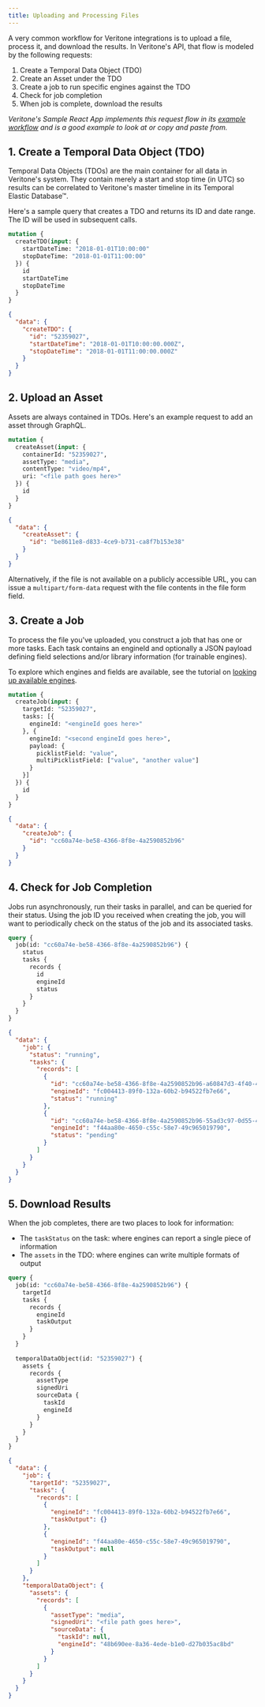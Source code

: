 ```yaml
---
title: Uploading and Processing Files
---
```


A very common workflow for Veritone integrations is to upload a file, process it, and
download the results.  In Veritone's API, that flow is modeled by the following requests:

1. Create a Temporal Data Object (TDO)
2. Create an Asset under the TDO
3. Create a job to run specific engines against the TDO
4. Check for job completion
5. When job is complete, download the results

_Veritone's Sample React App implements this request flow in its 
[example workflow](https://github.com/veritone/veritone-sample-app-react/blob/master/src/modules/mediaExample/index.js#L126)
and is a good example to look at or copy and paste from._

## 1. Create a Temporal Data Object (TDO)

Temporal Data Objects (TDOs) are the main container for all data in Veritone's system.
They contain merely a start and stop time (in UTC) so results can be correlated to
Veritone's master timeline in its Temporal Elastic Database™.

Here's a sample query that creates a TDO and returns its ID and date range.  The ID will
be used in subsequent calls.

```graphql
mutation {
  createTDO(input: {
    startDateTime: "2018-01-01T10:00:00"
    stopDateTime: "2018-01-01T11:00:00"
  }) {
    id
    startDateTime
    stopDateTime
  }
}
```

```json
{
  "data": {
    "createTDO": {
      "id": "52359027",
      "startDateTime": "2018-01-01T10:00:00.000Z",
      "stopDateTime": "2018-01-01T11:00:00.000Z"
    }
  }
}
```

## 2. Upload an Asset

Assets are always contained in TDOs.  Here's an example request to add an asset
through GraphQL.

```graphql
mutation {
  createAsset(input: {
    containerId: "52359027", 
    assetType: "media",
    contentType: "video/mp4",
    uri: "<file path goes here>"
  }) {
    id
  }
}
```

```json
{
  "data": {
    "createAsset": {
      "id": "be8611e8-d833-4ce9-b731-ca8f7b153e38"
    }
  }
}
```

Alternatively, if the file is not available on a publicly accessible URL, you can issue
a `multipart/form-data` request with the file contents in the file form field.

## 3. Create a Job

To process the file you've uploaded, you construct a job that has one or more tasks.
Each task contains an engineId and optionally a JSON payload defining field selections
and/or library information (for trainable engines).

To explore which engines and fields are available, see the tutorial on 
[looking up available engines](../get-engines/). 

```graphql
mutation {
  createJob(input: {
    targetId: "52359027", 
    tasks: [{
      engineId: "<engineId goes here>"
    }, {
      engineId: "<second engineId goes here>",
      payload: {
        picklistField: "value",
        multiPicklistField: ["value", "another value"]
      }
    }]
  }) {
    id
  }
}
```

```json
{
  "data": {
    "createJob": {
      "id": "cc60a74e-be58-4366-8f8e-4a2590852b96"
    }
  }
}
```

## 4. Check for Job Completion

Jobs run asynchronously, run their tasks in parallel, and can be queried for their status.
Using the job ID you received when creating the job, you will want to periodically check
on the status of the job and its associated tasks.

```graphql
query {
  job(id: "cc60a74e-be58-4366-8f8e-4a2590852b96") {
    status
    tasks {
      records {
        id
        engineId
        status
      }
    }
  }
}
```

```json
{
  "data": {
    "job": {
      "status": "running",
      "tasks": {
        "records": [
          {
            "id": "cc60a74e-be58-4366-8f8e-4a2590852b96-a60847d3-4f40-4929-abbc-1406ee2d1c46",
            "engineId": "fc004413-89f0-132a-60b2-b94522fb7e66",
            "status": "running"
          },
          {
            "id": "cc60a74e-be58-4366-8f8e-4a2590852b96-55ad3c97-0d55-4e32-b397-2c7b737a4b84",
            "engineId": "f44aa80e-4650-c55c-58e7-49c965019790",
            "status": "pending"
          }
        ]
      }
    }
  }
}
```

## 5. Download Results

When the job completes, there are two places to look for information:

- The `taskStatus` on the task: where engines can report a single piece of information
- The `assets` in the TDO: where engines can write multiple formats of output

```graphql
query {
  job(id: "cc60a74e-be58-4366-8f8e-4a2590852b96") {
    targetId
    tasks {
      records {
        engineId
        taskOutput
      }
    }
  }
  
  temporalDataObject(id: "52359027") {
    assets {
      records {
        assetType
        signedUri
        sourceData {
          taskId
          engineId
        }
      }
    }
  }
}
```

```json
{
  "data": {
    "job": {
      "targetId": "52359027",
      "tasks": {
        "records": [
          {
            "engineId": "fc004413-89f0-132a-60b2-b94522fb7e66",
            "taskOutput": {}
          },
          {
            "engineId": "f44aa80e-4650-c55c-58e7-49c965019790",
            "taskOutput": null
          }
        ]
      }
    },
    "temporalDataObject": {
      "assets": {
        "records": [
          {
            "assetType": "media",
            "signedUri": "<file path goes here>",
            "sourceData": {
              "taskId": null,
              "engineId": "48b690ee-8a36-4ede-b1e0-d27b035ac8bd"
            }
          }
        ]
      }
    }
  }
}
```
